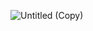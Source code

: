 

![Untitled (Copy)](https://github.com/user-attachments/assets/6a5c17ae-6c41-4f57-a4c5-0fa9362ce222)
